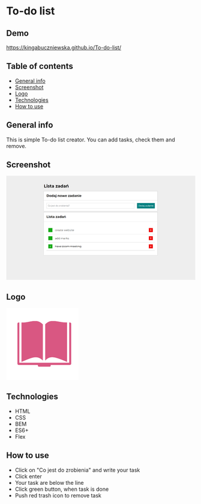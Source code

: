 # To-do list

## Demo
https://kingabuczniewska.github.io/To-do-list/

## Table of contents
* [General info](#general-info)
* [Screenshot](#screenshot)
* [Logo](#logo)
* [Technologies](#technologies)
* [How to use](#how-to-use)

## General info

This is simple To-do list creator. You can add tasks, check them and remove.

## Screenshot
![](https://github.com/KingaBuczniewska/To-do-list/blob/main/images/screenshot.jpg?raw=true)

## Logo
![Here's my logo](https://github.com/KingaBuczniewska/To-do-list/blob/main/images/logo.png?raw=true)


## Technologies
* HTML
* CSS
* BEM
* ES6+
* Flex

## How to use 
* Click on "Co jest do zrobienia" and write your task 
* Click enter 
* Your task are below the line 
* Click green button, when task is done 
* Push red trash icon to remove task 
